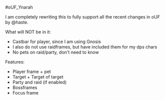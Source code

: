 #oUF_Ynarah

I am completely rewriting this to fully support all the recent changes in oUF by @haste.

What will NOT be in it:
- Castbar for player, since I am using Gnosis
- I also do not use raidframes, but have included them for my dps chars
- No pets on raid/party, don't need to know

Features:
- Player frame + pet
- Target + Target of target
- Party and raid (if enabled)
- Bossframes
- Focus frame